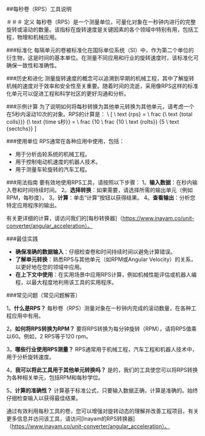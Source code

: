 ##每秒卷（RPS）工具说明

＃＃＃ 定义
每秒卷（RPS）是一个测量单位，可量化对象在一秒钟内进行的完整旋转或滚动的数量。该指标在旋转速度是关键因素的各个领域中特别有用，包​​括工程，物理和机械应用。

###标准化
每隔单元的卷被标准化在国际单位系统（SI）中，作为第二个单位的衍生物，这是时间的基本单位。在测量不同应用和行业的旋转速度时，该标准化可确保一致性和准确性。

###历史和进化
测量旋转速度的概念可以追溯到早期的机械工程，其中了解旋转机械的速度对于效率和安全性至关重要。随着时间的流逝，采用像RPS这样的标准化单元可以促进工程和科学社区的更好沟通和分析。

###示例计算
为了说明如何将每秒转换为其他单元转换为其他单元，请考虑一个在5秒内滚动10次的对象。RPS的计算是：
\ [
\ text {rps} = \ frac {\ text {total colls}}} {\ text {time s秒}} = \ frac {10 \ frac {10 \ text {rolts}} {5 \ text {sectchs}}
\]

###使用单位
RPS通常在各种应用中使用，包括：
- 用于分析齿轮系统的机械工程。
- 用于控制电动机速度的机器人技术。
- 用于测量车轮旋转的汽车工程。

###用法指南
要有效地使用RPS工具，请按照以下步骤：
1。**输入数据**：在秒内输入卷和时间持续时间。
2。**选择转换**：如果需要，请选择所需的输出单元（例如RPM，每秒度）。
3。**计算**：单击“计算”按钮以获得结果。
4。**查看输出**：分析您特定应用程序的输出。

有关更详细的计算，请访问我们的[每秒转换器]（https://www.inayam.co/unit-converter/angular_acceleration）。

###最佳实践
-  **确保准确的数据输入**：仔细检查卷和时间持续时间以避免计算错误。
-  **了解单元转换**：熟悉RPS与其他单元（如RPM或Angular Velocity）的关系，以更好地在您的领域中应用。
-  **在上下文中使用**：在实用场景中应用RPS计算，例如机械性能评估或机器人编程，以最大程度地利用该工具的实用程序。

###常见问题（常见问题解答）

1。**什么是RPS？**
每秒卷（RPS）测量对象在一秒钟内完成的滚动数量，在各种工程应用中有用。

2。**如何将RPS转换为RPM？**
要将RPS转换为每分钟旋转（RPM），请将RPS值乘以60。例如，2 RPS等于120 rpm。

3。**哪些行业使用RPS测量？**
RPS通常用于机械工程，汽车工程和机器人技术中，用于分析旋转速度。

4。**我可以将此工具用于其他单元转换吗？**
是的，我们的工具使您可以将RPS转换为各种相关单元，包括RPM和每秒学位。

5。**计算的准确性？**
计算基于标准公式，只要输入数据正确，计算是准确的。始终仔细检查输入以获得最佳结果。

通过有效利用每秒工具的卷，您可以增强对旋转动态的理解并改善工程项目。有关更多信息并访问该工具，请访问[Inayam的RPS转换器]（https://www.inayam.co/unit-converter/angular_acceleration）。